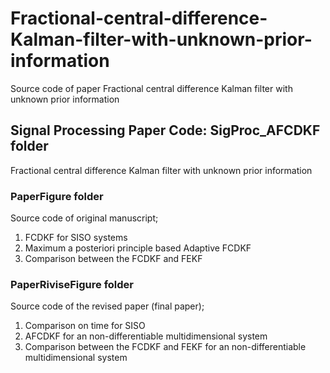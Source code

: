 # Fractional-central-difference-Kalman-filter-with-unknown-prior-information
Source code of paper Fractional central difference Kalman filter with unknown prior information

## Signal Processing Paper Code: SigProc_AFCDKF folder
 Fractional central difference Kalman filter with unknown prior information
 
### PaperFigure folder
Source code of original manuscript; 
  1) FCDKF for SISO systems
  2) Maximum a posteriori principle based Adaptive FCDKF
  3) Comparison between the FCDKF and FEKF
  
### PaperRiviseFigure folder
Source code of the revised paper (final paper); 
  1) Comparison on time for SISO
  2) AFCDKF for an non-differentiable multidimensional system
  3) Comparison between the FCDKF and FEKF for an non-differentiable multidimensional system

